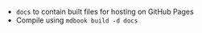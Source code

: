 - ``docs`` to contain built files for hosting on GitHub Pages
- Compile using ``mdbook build -d docs``
